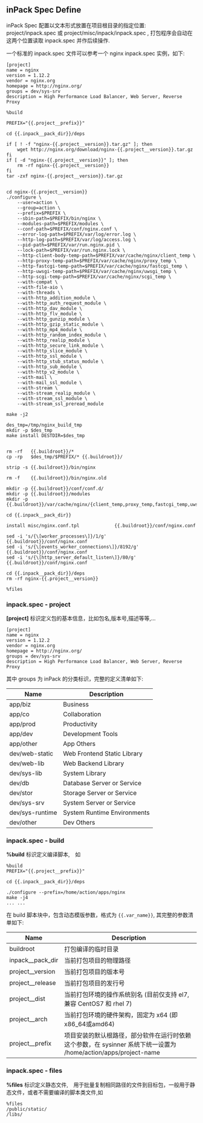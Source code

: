 ## inPack Spec Define

inPack Spec 配置以文本形式放置在项目根目录的指定位置: project/inpack.spec 或 project/misc/inpack/inpack.spec , 打包程序会自动在这两个位置读取 inpack.spec 并作后续操作.

一个标准的 inpack.spec 文件可以参考一个 nginx inpack.spec 实例，如下:

``` shell
[project]
name = nginx
version = 1.12.2
vendor = nginx.org
homepage = http://nginx.org/
groups = dev/sys-srv
description = High Performance Load Balancer, Web Server, Reverse Proxy

%build

PREFIX="{{.project__prefix}}"

cd {{.inpack__pack_dir}}/deps

if [ ! -f "nginx-{{.project__version}}.tar.gz" ]; then
    wget http://nginx.org/download/nginx-{{.project__version}}.tar.gz
fi
if [ -d "nginx-{{.project__version}}" ]; then
    rm -rf nginx-{{.project__version}}
fi
tar -zxf nginx-{{.project__version}}.tar.gz


cd nginx-{{.project__version}}
./configure \
    --user=action \
    --group=action \
    --prefix=$PREFIX \
    --sbin-path=$PREFIX/bin/nginx \
    --modules-path=$PREFIX/modules \
    --conf-path=$PREFIX/conf/nginx.conf \
    --error-log-path=$PREFIX/var/log/error.log \
    --http-log-path=$PREFIX/var/log/access.log \
    --pid-path=$PREFIX/var/run.nginx.pid \
    --lock-path=$PREFIX/var/run.nginx.lock \
    --http-client-body-temp-path=$PREFIX/var/cache/nginx/client_temp \
    --http-proxy-temp-path=$PREFIX/var/cache/nginx/proxy_temp \
    --http-fastcgi-temp-path=$PREFIX/var/cache/nginx/fastcgi_temp \
    --http-uwsgi-temp-path=$PREFIX/var/cache/nginx/uwsgi_temp \
    --http-scgi-temp-path=$PREFIX/var/cache/nginx/scgi_temp \
    --with-compat \
    --with-file-aio \
    --with-threads \
    --with-http_addition_module \
    --with-http_auth_request_module \
    --with-http_dav_module \
    --with-http_flv_module \
    --with-http_gunzip_module \
    --with-http_gzip_static_module \
    --with-http_mp4_module \
    --with-http_random_index_module \
    --with-http_realip_module \
    --with-http_secure_link_module \
    --with-http_slice_module \
    --with-http_ssl_module \
    --with-http_stub_status_module \
    --with-http_sub_module \
    --with-http_v2_module \
    --with-mail \
    --with-mail_ssl_module \
    --with-stream \
    --with-stream_realip_module \
    --with-stream_ssl_module \
    --with-stream_ssl_preread_module

make -j2

des_tmp=/tmp/nginx_build_tmp
mkdir -p $des_tmp
make install DESTDIR=$des_tmp


rm -rf   {{.buildroot}}/*
cp -rp   $des_tmp/$PREFIX/* {{.buildroot}}/

strip -s {{.buildroot}}/bin/nginx

rm -f    {{.buildroot}}/bin/nginx.old

mkdir -p {{.buildroot}}/conf/conf.d/
mkdir -p {{.buildroot}}/modules
mkdir -p {{.buildroot}}/var/cache/nginx/{client_temp,proxy_temp,fastcgi_temp,uwsgi_temp,scgi_temp}

cd {{.inpack__pack_dir}}

install misc/nginx.conf.tpl             {{.buildroot}}/conf/nginx.conf

sed -i 's/{\[worker_processes\]}/1/g'             {{.buildroot}}/conf/nginx.conf
sed -i 's/{\[events_worker_connections\]}/8192/g' {{.buildroot}}/conf/nginx.conf
sed -i 's/{\[http_server_default_listen\]}/80/g'  {{.buildroot}}/conf/nginx.conf

cd {{.inpack__pack_dir}}/deps
rm -rf nginx-{{.project__version}}

%files
```

### inpack.spec - project

**[project]** 标识定义包的基本信息，比如包名,版本号,描述等等,...

``` shell
[project]
name = nginx
version = 1.12.2
vendor = nginx.org
homepage = http://nginx.org/
groups = dev/sys-srv
description = High Performance Load Balancer, Web Server, Reverse Proxy
```

其中 groups 为 inPack 的分类标识，完整的定义清单如下:

Name | Description
---|---
app/biz | Business
app/co | Collaboration
app/prod | Productivity
app/dev | Development Tools
app/other | App Others
dev/web-static | Web Frontend Static Library
dev/web-lib | Web Backend Library
dev/sys-lib | System Library
dev/db | Database Server or Service
dev/stor | Storage Server or Service
dev/sys-srv | System Server or Service
dev/sys-runtime | System Runtime Environments
dev/other | Dev Others

### inpack.spec - build
**%build** 标识定义编译脚本,　如
``` shell
%build
PREFIX="{{.project__prefix}}"

cd {{.inpack__pack_dir}}/deps

./configure --prefix=/home/action/apps/nginx
make -j4
... ...
```
在 build 脚本块中，包含动态模版参数，格式为 ```{{.var_name}}```, 其完整的参数清单如下:

Name | Description
---|---
buildroot | 打包编译的临时目录
inpack__pack_dir | 当前打包项目的物理路径
project__version | 当前打包项目的版本号
project__release | 当前打包项目的发行号
project__dist | 当前打包环境的操作系统别名 (目前仅支持 el7, 兼容 CentOS7 和 rhel 7)
project__arch | 当前打包环境的硬件架构，固定为 x64 (即 x86_64或amd64)
project__prefix | 项目安装的默认根路径，部分软件在运行时依赖这个参数，在 sysinner 系统下统一设置为 /home/action/apps/project-name


### inpack.spec - files
**%files** 标识定义静态文件,　用于批量复制相同路径的文件到目标包，一般用于静态文件，或者不需要编译的脚本类文件,如
``` shell
%files
/public/static/
/libs/
```
